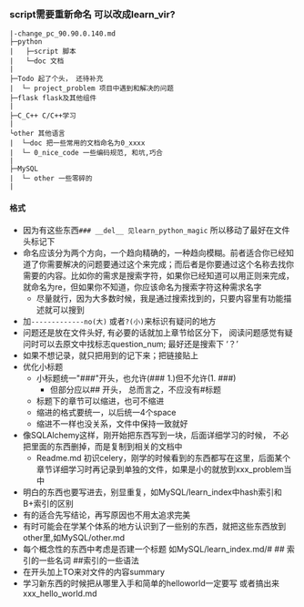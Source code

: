 ### script需要重新命名 可以改成learn_vir?
```
|-change_pc_90.90.0.140.md
├─python
|   ├─script 脚本
|   └─doc 文档
|     
├─Todo 起了个头， 还待补充
|  └─ project_problem 项目中遇到和解决的问题
├─flask flask及其他组件
|   
├─C_C++ C/C++学习
| 
└other 其他语言
|  └─doc 把一些常用的文档命名为0_xxxx
|  └─ 0_nice_code 一些编码规范, 和坑,巧合
|   
├─MySQL
|  └─ other 一些零碎的
| 
```
#### 格式
- 因为有这些东西`### __del__ 见learn_python_magic` 所以移动了最好在文件头标记下
- 命名应该分为两个方向，一个趋向精确的，一种趋向模糊。前者适合你已经知道了你需要解决的问题要通过这个来完成；而后者是你要通过这个名称去找你需要的内容。比如你的需求是搜索字符，如果你已经知道可以用正则来完成，就命名为re，但如果你不知道，你应该命名为搜索字符这种需求名字
  - 尽量就行，因为大多数时候，我是通过搜索找到的，只要内容里有功能描述就可以搜到
- 加`-------------no(大)` 或者`?(小)`来标识有疑问的地方 
- 问题还是放在文件头好, 有必要的话就加上章节给区分下， 阅读问题感觉有疑问时可以去原文中找标志question_num;
  最好还是搜索下 ‘？’
- 如果不想记录，就只把用到的记下来；把链接贴上
- 优化小标题
    - 小标题统一"###"开头，也允许(### 1.)但不允许(1. ###)
      - 但部分应以## 开头， 总而言之，不应没有#标题
    - 标题下的章节可以缩进，也可不缩进
    - 缩进的格式要统一，以后统一4个space
    - 缩进不一样也没关系，文件中保持一致就好
- 像SQLAlchemy这样，刚开始把东西写到一块，后面详细学习的时候， 不必把里面的东西删掉，而是复制到相关的文档中
  - Readme.md 初识celery，刚学的时候看到的东西都写在这里，后面某个章节详细学习时再记录到单独的文件，如果是小的就放到xxx_problem当中
- 明白的东西也要写进去，别显重复，如MySQL/learn_index中hash索引和B+索引的区别
- 有的适合先写结论，再写原因也不用太追求完美
- 有时可能会在学某个体系的地方认识到了一些别的东西，就把这些东西放到other里,如MySQL/other.md
- 每个概念性的东西中考虑是否建一个标题 如MySQL/learn_index.md/# ## 索引的一些名词 ##索引的一些语法
- 在开头加上TO来对文件的内容summary
- 学习新东西的时候把从哪里入手和简单的helloworld一定要写 或者搞出来xxx_hello_world.md
